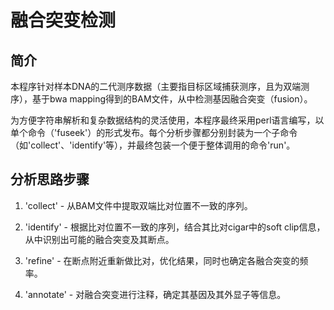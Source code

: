 # 融合突变检测

## 简介

本程序针对样本DNA的二代测序数据（主要指目标区域捕获测序，且为双端测序），基于bwa mapping得到的BAM文件，从中检测基因融合突变（fusion）。

为方便字符串解析和复杂数据结构的灵活使用，本程序最终采用perl语言编写，以单个命令（'fuseek'）的形式发布。每个分析步骤都分别封装为一个子命令（如'collect'、'identify'等），并最终包装一个便于整体调用的命令'run'。

## 分析思路步骤

1. 'collect' - 从BAM文件中提取双端比对位置不一致的序列。

2. 'identify' - 根据比对位置不一致的序列，结合其比对cigar中的soft clip信息，从中识别出可能的融合突变及其断点。

3. 'refine' - 在断点附近重新做比对，优化结果，同时也确定各融合突变的频率。

4. 'annotate' - 对融合突变进行注释，确定其基因及其外显子等信息。
